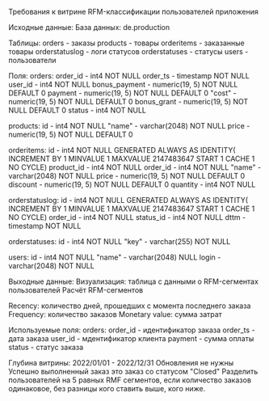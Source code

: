 Требования к витрине RFM-классификации пользователей приложения

Исходные данные:
База данных: de.production

Таблицы:
orders - заказы
products - товары
orderitems - заказанные товары
orderstatuslog - логи статусов
orderstatuses - статусы
users - пользователи

Поля:
orders:
    order_id - int4 NOT NULL
	order_ts - timestamp NOT NULL
	user_id - int4 NOT NULL
	bonus_payment - numeric(19, 5) NOT NULL DEFAULT 0
	payment - numeric(19, 5) NOT NULL DEFAULT 0
	"cost" - numeric(19, 5) NOT NULL DEFAULT 0
	bonus_grant - numeric(19, 5) NOT NULL DEFAULT 0
	status - int4 NOT NULL

products:
    id - int4 NOT NULL
	"name" - varchar(2048) NOT NULL
	price - numeric(19, 5) NOT NULL DEFAULT 0

orderitems:
    id - int4 NOT NULL GENERATED ALWAYS AS IDENTITY( INCREMENT BY 1 MINVALUE 1 MAXVALUE 2147483647 START 1 CACHE 1 NO CYCLE)
	product_id - int4 NOT NULL
	order_id - int4 NOT NULL
	"name" - varchar(2048) NOT NULL
	price - numeric(19, 5) NOT NULL DEFAULT 0
	discount - numeric(19, 5) NOT NULL DEFAULT 0
	quantity - int4 NOT NULL

orderstatuslog:
    id - int4 NOT NULL GENERATED ALWAYS AS IDENTITY( INCREMENT BY 1 MINVALUE 1 MAXVALUE 2147483647 START 1 CACHE 1 NO CYCLE)
	order_id - int4 NOT NULL
	status_id - int4 NOT NULL
	dttm - timestamp NOT NULL

orderstatuses:
    id - int4 NOT NULL
	"key" - varchar(255) NOT NULL

users:
    id - int4 NOT NULL
	"name" - varchar(2048) NULL
	login - varchar(2048) NOT NULL


Выходные данные:
Визуализация: таблица с данными о RFM-сегментах пользователей
Расчёт RFM-сегментов

Recency: количество дней, прошедших с момента последнего заказа
Frequency: количество заказов
Monetary value: сумма затрат

Используемые поля:
orders:
    order_id - идентификатор заказа
    order_ts - дата заказа
    user_id - мдентификатор клиента
    payment - сумма оплаты
    status - статус заказа

Глубина витрины: 2022/01/01 - 2022/12/31
Обновления не нужны
Успешно выполненный заказ это заказ со статусом "Closed"
Разделить пользователей на 5 равных RMF сегментов, если количество заказов одинаковое, без разницы кого ставить выше, кого ниже.